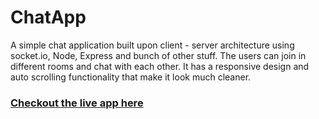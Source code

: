 # ChatApp
A simple chat application built upon client - server architecture using socket.io, Node, Express and bunch of other stuff.
The users can join in different rooms and chat with each other. It has a responsive design and auto scrolling functionality that make it look much cleaner.
### <a href="https://fathomless-spire-87223.herokuapp.com/">Checkout the live app here</a>
